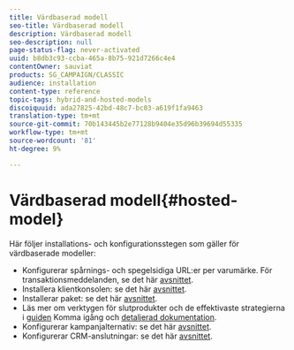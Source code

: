 ```yaml
---
title: Värdbaserad modell
seo-title: Värdbaserad modell
description: Värdbaserad modell
seo-description: null
page-status-flag: never-activated
uuid: b8db3c93-ccba-465a-8b75-921d7266c4e4
contentOwner: sauviat
products: SG_CAMPAIGN/CLASSIC
audience: installation
content-type: reference
topic-tags: hybrid-and-hosted-models
discoiquuid: ada27825-42bd-48c7-bc03-a619f1fa9463
translation-type: tm+mt
source-git-commit: 70b143445b2e77128b9404e35d96b39694d55335
workflow-type: tm+mt
source-wordcount: '81'
ht-degree: 9%

---
```



# Värdbaserad modell{#hosted-model}

Här följer installations- och konfigurationsstegen som gäller för värdbaserade modeller:

* Konfigurerar spårnings- och spegelsidiga URL:er per varumärke. För transaktionsmeddelanden, se det här [avsnittet](../../message-center/using/configuring-multibranding.md).
* Installera klientkonsolen: se det här [avsnittet](../../installation/using/installing-the-client-console.md).
* Installerar paket: se det här [avsnittet](../../installation/using/installing-campaign-standard-packages.md).
* Läs mer om verktygen för slutprodukter och de effektivaste strategierna i [guiden](../../delivery/using/deliverability-key-points.md) Komma igång och [detaljerad dokumentation](../../delivery/using/about-deliverability.md).
* Konfigurerar kampanjalternativ: se det här [avsnittet](../../installation/using/configuring-campaign-options.md).
* Konfigurerar CRM-anslutningar: se det här [avsnittet](../../platform/using/crm-connectors.md).

